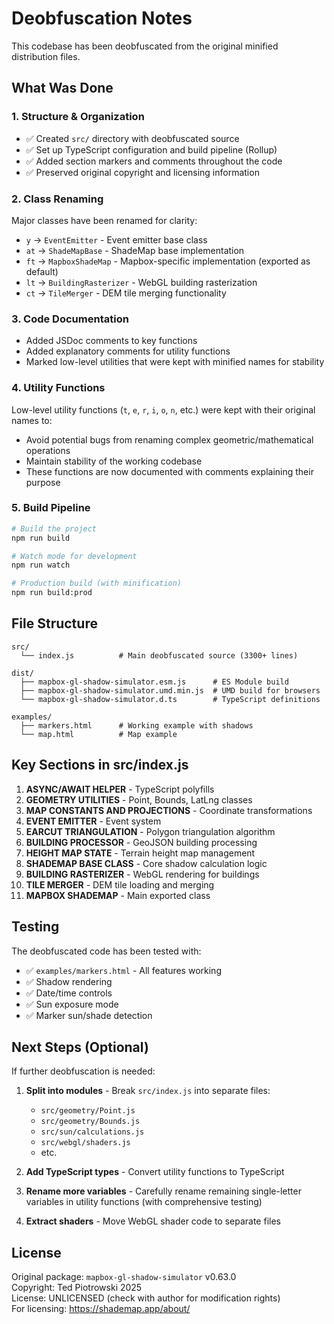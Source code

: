 # Deobfuscation Notes

This codebase has been deobfuscated from the original minified distribution files.

## What Was Done

### 1. Structure & Organization
- ✅ Created `src/` directory with deobfuscated source
- ✅ Set up TypeScript configuration and build pipeline (Rollup)
- ✅ Added section markers and comments throughout the code
- ✅ Preserved original copyright and licensing information

### 2. Class Renaming
Major classes have been renamed for clarity:
- `y` → `EventEmitter` - Event emitter base class
- `at` → `ShadeMapBase` - ShadeMap base implementation  
- `ft` → `MapboxShadeMap` - Mapbox-specific implementation (exported as default)
- `lt` → `BuildingRasterizer` - WebGL building rasterization
- `ct` → `TileMerger` - DEM tile merging functionality

### 3. Code Documentation
- Added JSDoc comments to key functions
- Added explanatory comments for utility functions
- Marked low-level utilities that were kept with minified names for stability

### 4. Utility Functions
Low-level utility functions (`t`, `e`, `r`, `i`, `o`, `n`, etc.) were kept with their original names to:
- Avoid potential bugs from renaming complex geometric/mathematical operations
- Maintain stability of the working codebase
- These functions are now documented with comments explaining their purpose

### 5. Build Pipeline
```bash
# Build the project
npm run build

# Watch mode for development
npm run watch

# Production build (with minification)
npm run build:prod
```

## File Structure

```
src/
  └── index.js          # Main deobfuscated source (3300+ lines)

dist/
  ├── mapbox-gl-shadow-simulator.esm.js      # ES Module build
  ├── mapbox-gl-shadow-simulator.umd.min.js  # UMD build for browsers
  └── mapbox-gl-shadow-simulator.d.ts        # TypeScript definitions

examples/
  ├── markers.html      # Working example with shadows
  └── map.html          # Map example
```

## Key Sections in src/index.js

1. **ASYNC/AWAIT HELPER** - TypeScript polyfills
2. **GEOMETRY UTILITIES** - Point, Bounds, LatLng classes
3. **MAP CONSTANTS AND PROJECTIONS** - Coordinate transformations
4. **EVENT EMITTER** - Event system
5. **EARCUT TRIANGULATION** - Polygon triangulation algorithm
6. **BUILDING PROCESSOR** - GeoJSON building processing
7. **HEIGHT MAP STATE** - Terrain height map management
8. **SHADEMAP BASE CLASS** - Core shadow calculation logic
9. **BUILDING RASTERIZER** - WebGL rendering for buildings
10. **TILE MERGER** - DEM tile loading and merging
11. **MAPBOX SHADEMAP** - Main exported class

## Testing

The deobfuscated code has been tested with:
- ✅ `examples/markers.html` - All features working
- ✅ Shadow rendering
- ✅ Date/time controls
- ✅ Sun exposure mode
- ✅ Marker sun/shade detection

## Next Steps (Optional)

If further deobfuscation is needed:

1. **Split into modules** - Break `src/index.js` into separate files:
   - `src/geometry/Point.js`
   - `src/geometry/Bounds.js`
   - `src/sun/calculations.js`
   - `src/webgl/shaders.js`
   - etc.

2. **Add TypeScript types** - Convert utility functions to TypeScript

3. **Rename more variables** - Carefully rename remaining single-letter variables in utility functions (with comprehensive testing)

4. **Extract shaders** - Move WebGL shader code to separate files

## License

Original package: `mapbox-gl-shadow-simulator` v0.63.0  
Copyright: Ted Piotrowski 2025  
License: UNLICENSED (check with author for modification rights)  
For licensing: https://shademap.app/about/

